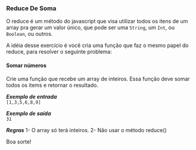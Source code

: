 ### Reduce De Soma
O reduce é um método do javascript que visa utilizar todos os itens de um array pra gerar um valor único, que pode ser uma `String`, um `Int`, ou `Boolean`, ou outros.

A idéia desse exercício é você cria uma função que faz o mesmo papel do reduce, para resolver o seguinte problema:

#### Somar números
Crie uma função que recebe um array de inteiros. Essa função deve somar todos os items e retornar o resultado.

***Exemplo de entrada***   
`[1,3,5,6,8,9]`    

***Exemplo de saída***   
`31`

***Regras***
1- O array só terá inteiros.
2- Não usar o método reduce()

Boa sorte!

